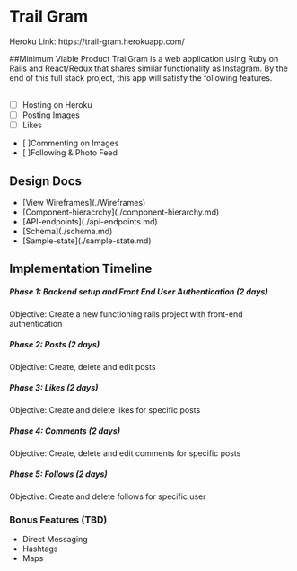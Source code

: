 <h1>Trail Gram</h1>
Heroku Link: https://trail-gram.herokuapp.com/

##Minimum Viable Product
TrailGram is a web application using Ruby on Rails and React/Redux that shares similar functionality as Instagram.  By the end of this full stack project,
this app will satisfy the following features.
<br>
<br>

-  [ ] Hosting on Heroku
-  [ ] Posting Images
-  [ ] Likes
-  [ ]Commenting on Images
-  [ ]Following & Photo Feed

<h2>Design Docs</h2>
<ul>
  <li>[View Wireframes](./Wireframes)</li>

  <li>[Component-hieracrchy](./component-hierarchy.md)</li>

  <li>[API-endpoints](./api-endpoints.md)</li>

  <li>[Schema](./schema.md)</li>

  <li>[Sample-state](./sample-state.md)</li>
</ul>

<h2>Implementation Timeline</h2>

<h5>Phase 1: Backend setup and Front End User Authentication (2 days)</h5>
Objective: Create a new functioning rails project with front-end authentication

<h5>Phase 2: Posts (2 days)</h5>
Objective: Create, delete and edit posts

<h5>Phase 3: Likes (2 days)</h5>
Objective: Create and delete likes for specific posts

<h5>Phase 4: Comments (2 days)</h5>
Objective: Create, delete and edit comments for specific posts

<h5>Phase 5: Follows (2 days)</h5>
Objective: Create and delete follows for specific user


<h3>Bonus Features (TBD)</h3>
<ul>
  <li>Direct Messaging</li>
  <li>Hashtags</li>
  <li>Maps</li>
</ul>
